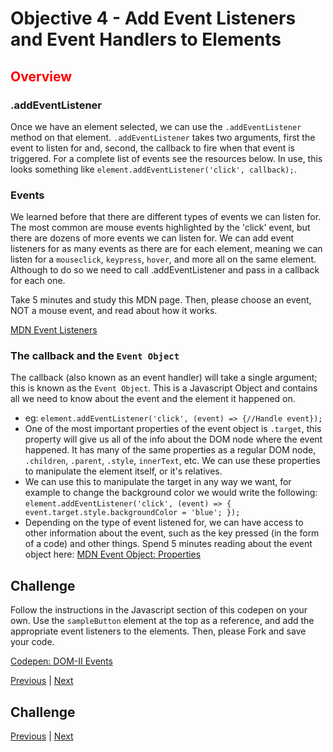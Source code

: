 # Objective 4 - Add Event Listeners and Event Handlers to Elements

## <span style="color:red">Overview</span>

### .addEventListener

Once we have an element selected, we can use the `.addEventListener` method on that element. `.addEventListener` takes two arguments, first the event to listen for and, second, the callback to fire when that event is triggered. For a complete list of events see the resources below. In use, this looks something like `element.addEventListener('click', callback);`.

### Events

We learned before that there are different types of events we can listen for. The most common are mouse events highlighted by the 'click' event, but there are dozens of more events we can listen for. We can add event listeners for as many events as there are for each element, meaning we can listen for a `mouseclick`, `keypress`, `hover`, and more all on the same element. Although to do so we need to call .addEventListener and pass in a callback for each one.

Take 5 minutes and study this MDN page. Then, please choose an event, NOT a mouse event, and read about how it works.

[MDN Event Listeners](https://developer.mozilla.org/en-US/docs/Web/Events)

### The callback and the `Event Object`

The callback (also known as an event handler) will take a single argument; this is known as the `Event Object`. This is a Javascript Object and contains all we need to know about the event and the element it happened on.

-   eg: `element.addEventListener('click', (event) => {//Handle event});`
-   One of the most important properties of the event object is `.target`, this property will give us all of the info about the DOM node where the event happened. It has many of the same properties as a regular DOM node, `.children`, `.parent`, `.style`, `innerText`, etc. We can use these properties to manipulate the element itself, or it's relatives.
-   We can use this to manipulate the target in any way we want, for example to change the background color we would write the following: `element.addEventListener('click', (event) => { event.target.style.backgroundColor = 'blue'; });`
-   Depending on the type of event listened for, we can have access to other information about the event, such as the key pressed (in the form of a code) and other things. Spend 5 minutes reading about the event object here: [MDN Event Object: Properties](https://developer.mozilla.org/en-US/docs/Web/API/Event#properties)

##  Challenge

Follow the instructions in the Javascript section of this codepen on your own. Use the `sampleButton` element at the top as a reference, and add the appropriate event listeners to the elements. Then, please Fork and save your code.

[Codepen: DOM-II Events](https://codepen.io/BloomTech/pen/gqmrwx?editors=0010)



[Previous](./Object_2.md) | [Next](./Object_4.md)








## Challenge





[Previous](./Object_3.md) | [Next](./Understanding.md)


